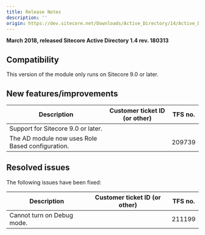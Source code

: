 ```yaml
---
title: Release Notes
description: ''
origin: https://dev.sitecore.net/Downloads/Active_Directory/14/Active_Directory_14/Release_Notes
---
```


**March 2018, released Sitecore Active Directory 1.4 rev. 180313**

## Compatibility

This version of the module only runs on Sitecore 9.0 or later.

## New features/improvements

 | Description | Customer ticket ID (or other) | TFS no. |
 | --- | --- | --- |
 | Support for Sitecore 9.0 or later. |  |  |
 | ​The AD module now uses Role Based configuration.​ |  | 209739 |

## Resolved issues

The following issues have been fixed:

 | Description | Customer ticket ID (or other) | TFS no. |
 | --- | --- | --- |
 | Cannot turn on Debug mode​. |  | 211199 |